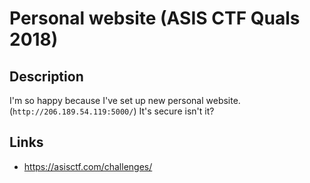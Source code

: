 # Personal website (ASIS CTF Quals 2018)

## Description
>>>
I'm so happy because I've set up new personal website.(`http://206.189.54.119:5000/`) It's secure isn't it?
>>>

## Links
* https://asisctf.com/challenges/
